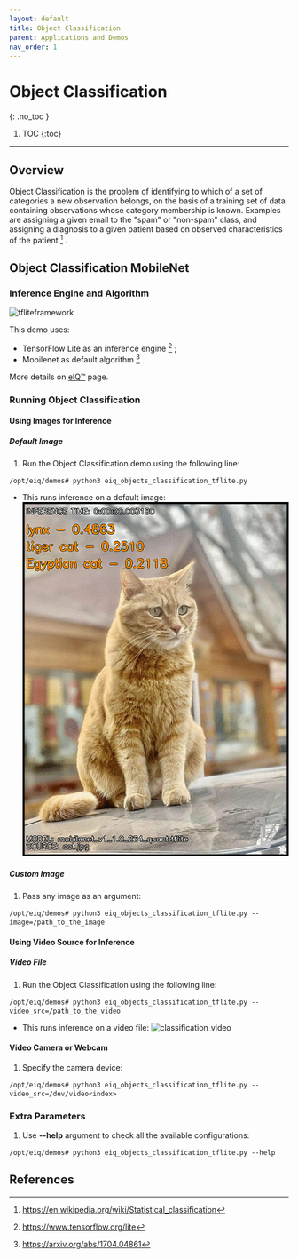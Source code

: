 ```yaml
---
layout: default
title: Object Classification
parent: Applications and Demos
nav_order: 1
---
```


# Object Classification
{: .no_toc }

1. TOC
{:toc}
---

## **Overview**

Object Classification is the problem of identifying to which of a set of
categories a new observation belongs, on the basis of a training set of data
containing observations whose category membership is known. Examples are
assigning a given email to the "spam" or "non-spam" class, and assigning a
diagnosis to a given patient based on observed characteristics of the patient [^1] .

## **Object Classification MobileNet**

### **Inference Engine and Algorithm**

![tfliteframework][tflite]

This demo uses:

 * TensorFlow Lite as an inference engine [^2] ;
 * Mobilenet as default algorithm [^3] .

More details on [eIQ™][eiq] page.

### **Running Object Classification**

#### **Using Images for Inference**

##### **Default Image**

1. Run the Object Classification demo using the following line:
```console
/opt/eiq/demos# python3 eiq_objects_classification_tflite.py
```
  * This runs inference on a default image:
  ![classification][image_eIQObjectClassification]

##### **Custom Image**

1. Pass any image as an argument:
```console
/opt/eiq/demos# python3 eiq_objects_classification_tflite.py --image=/path_to_the_image
```

#### **Using Video Source for Inference**

##### **Video File**

1. Run the Object Classification using the following line:
```console
/opt/eiq/demos# python3 eiq_objects_classification_tflite.py --video_src=/path_to_the_video
```
  * This runs inference on a video file:
  ![classification_video][video_eIQObjectClassification]

#### **Video Camera or Webcam**

1. Specify the camera device:
```console
/opt/eiq/demos# python3 eiq_objects_classification_tflite.py --video_src=/dev/video<index>
```

### **Extra Parameters**

1. Use **--help** argument to check all the available configurations:
```console
/opt/eiq/demos# python3 eiq_objects_classification_tflite.py --help
```

## **References**

[^1]: https://en.wikipedia.org/wiki/Statistical_classification
[^2]: https://www.tensorflow.org/lite
[^3]: https://arxiv.org/abs/1704.04861

[image_eIQObjectClassification]: ../media/demos/eIQObjectClassification/image_eIQObjectClassification_resized_logo.gif
[video_eIQObjectClassification]: ../media/demos/eIQObjectClassification/video_eIQObjectClassification.gif

[tflite]: https://img.shields.io/badge/TFLite-2.1.0-orange
[eiq]: https://www.nxp.com/design/software/development-software/eiq-ml-development-environment:EIQ
